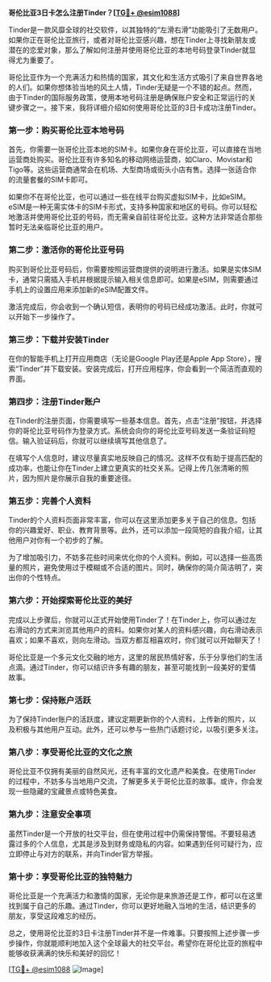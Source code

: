 **哥伦比亚3日卡怎么注册Tinder？[[TG💪+ @esim1088](https://t.me/s/esim1088)]**

Tinder是一款风靡全球的社交软件，以其独特的“左滑右滑”功能吸引了无数用户。如果你正在哥伦比亚旅行，或者对哥伦比亚感兴趣，想在Tinder上寻找新朋友或潜在的恋爱对象，那么了解如何注册并使用哥伦比亚的本地号码登录Tinder就显得尤为重要了。

哥伦比亚作为一个充满活力和热情的国家，其文化和生活方式吸引了来自世界各地的人们。如果你想体验当地的风土人情，Tinder无疑是一个不错的起点。然而，由于Tinder的国际服务政策，使用本地号码注册是确保账户安全和正常运行的关键步骤之一。接下来，我将详细介绍如何使用哥伦比亚的3日卡成功注册Tinder。

### **第一步：购买哥伦比亚本地号码**

首先，你需要一张哥伦比亚本地的SIM卡。如果你身在哥伦比亚，可以直接在当地运营商处购买。哥伦比亚有许多知名的移动网络运营商，如Claro、Movistar和Tigo等。这些运营商通常会在机场、大型商场或街头小店有售。选择一张适合你的流量套餐的SIM卡即可。

如果你不在哥伦比亚，也可以通过一些在线平台购买虚拟SIM卡，比如eSIM。eSIM是一种无需实体卡的SIM卡形式，支持多种国家和地区的号码。你可以轻松地激活并使用哥伦比亚的号码，而无需亲自前往哥伦比亚。这种方法非常适合那些暂时无法亲临哥伦比亚的用户。

### **第二步：激活你的哥伦比亚号码**

购买到哥伦比亚号码后，你需要按照运营商提供的说明进行激活。如果是实体SIM卡，通常只需插入手机并根据提示输入相关信息即可。如果是eSIM，则需要通过手机上的设置应用来添加新的eSIM配置文件。

激活完成后，你会收到一个确认短信，表明你的号码已经成功激活。此时，你就可以开始下一步操作了。

### **第三步：下载并安装Tinder**

在你的智能手机上打开应用商店（无论是Google Play还是Apple App Store），搜索“Tinder”并下载安装。安装完成后，打开应用程序，你会看到一个简洁而直观的界面。

### **第四步：注册Tinder账户**

在Tinder的注册页面，你需要填写一些基本信息。首先，点击“注册”按钮，并选择你的哥伦比亚号码作为登录方式。系统会向你的哥伦比亚号码发送一条验证码短信。输入验证码后，你就可以继续填写其他信息了。

在填写个人信息时，建议尽量真实地反映自己的情况。这样不仅有助于提高匹配的成功率，也能让你在Tinder上建立更真实的社交关系。记得上传几张清晰的照片，因为照片是你展示自我的重要途径。

### **第五步：完善个人资料**

Tinder的个人资料页面非常丰富，你可以在这里添加更多关于自己的信息。包括你的兴趣爱好、职业、教育背景等。此外，还可以添加一段简短的自我介绍，让其他用户对你有一个初步的了解。

为了增加吸引力，不妨多花些时间来优化你的个人资料。例如，可以选择一些高质量的照片，避免使用过于模糊或不合适的图片。同时，确保你的简介简洁明了，突出你的个性特点。

### **第六步：开始探索哥伦比亚的美好**

完成以上步骤后，你就可以正式开始使用Tinder了！在Tinder上，你可以通过左右滑动的方式来浏览其他用户的资料。如果你对某人的资料感兴趣，向右滑动表示喜欢；如果不喜欢，则向左滑动。当双方都互相喜欢时，你们就可以开始聊天了！

哥伦比亚是一个多元文化交融的地方，这里的居民热情好客，乐于分享他们的生活点滴。通过Tinder，你可以结识许多有趣的朋友，甚至可能找到一段美好的爱情故事。

### **第七步：保持账户活跃**

为了保持Tinder账户的活跃度，建议定期更新你的个人资料，上传新的照片，以及积极与其他用户互动。此外，还可以参与一些热门话题讨论，以吸引更多关注。

### **第八步：享受哥伦比亚的文化之旅**

哥伦比亚不仅拥有美丽的自然风光，还有丰富的文化遗产和美食。在使用Tinder的过程中，不妨多与当地用户交流，了解更多关于哥伦比亚的故事。或许，你会发现一些隐藏的宝藏景点或特色美食。

### **第九步：注意安全事项**

虽然Tinder是一个开放的社交平台，但在使用过程中仍需保持警惕。不要轻易透露过多的个人信息，尤其是涉及到财务或隐私的内容。如果遇到任何可疑行为，应立即停止与对方的联系，并向Tinder官方举报。

### **第十步：享受哥伦比亚的独特魅力**

哥伦比亚是一个充满活力和激情的国家，无论你是来旅游还是工作，都可以在这里找到属于自己的乐趣。通过Tinder，你可以更好地融入当地的生活，结识更多的朋友，享受这段难忘的经历。

总之，使用哥伦比亚的3日卡注册Tinder并不是一件难事。只要按照上述步骤一步步操作，你就能顺利地加入这个全球最大的社交平台。希望你在哥伦比亚的旅程中能够收获满满的快乐和美好的回忆！

[[TG💪+ @esim1088](https://t.me/s/esim1088) ![Image](https://i.postimg.cc/4NQfJmqS/Snipaste-2025-05-13-00-14-12.png)]